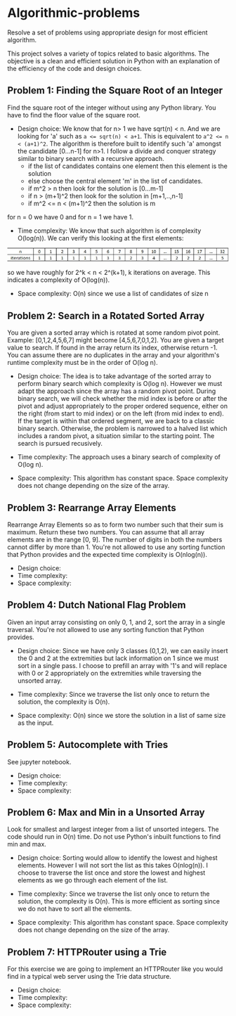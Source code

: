 # Algorithmic-problems
Resolve a set of problems using appropriate design for most efficient algorithm.

This project solves a variety of topics related to basic algorithms. The objective is a clean and efficient solution in Python with an explanation of the efficiency of the code and design choices.

## Problem 1: Finding the Square Root of an Integer
Find the square root of the integer without using any Python library. You have to find the floor value of the square root.

  - Design choice: We know that for n> 1 we have sqrt(n) < n. And we are looking for 'a' such as `a <= sqrt(n) < a+1`. This is equivalent to `a^2 <= n < (a+1)^2`. The algorithm is therefore built to identify such 'a' amongst the candidate [0...n-1] for n>1. I follow a divide and conquer strategy similar to binary search with a recursive approach.
    - if the list of candidates contains one element then this element is the solution
    - else choose the central element 'm' in the list of candidates.
    - if m^2 > n then look for the solution is [0...m-1]
    - if n > (m+1)^2 then look for the solution in [m+1,..,n-1]
    - if m^2 <= n < (m+1)^2 then the solution is m
  
  for n = 0 we have 0 and for n = 1 we have 1.
  
  - Time complexity:
  We know that such algorithm is of complexity O(log(n)).
  We can verify this looking at the first elements:
  
![](asset/sqrt.jpg)
  
  so we have roughly for 2^k < n < 2^(k+1), k iterations on average. This indicates a complexity of O(log(n)).

  - Space complexity: O(n) since we use a list of candidates of size n


## Problem 2: Search in a Rotated Sorted Array
You are given a sorted array which is rotated at some random pivot point. Example: [0,1,2,4,5,6,7] might become [4,5,6,7,0,1,2]. You are given a target value to search. If found in the array return its index, otherwise return -1. You can assume there are no duplicates in the array and your algorithm's runtime complexity must be in the order of O(log n).

  - Design choice: The idea is to take advantage of the sorted array to perform binary search which complexity is O(log n). However we must adapt the approach since the array has a random pivot point. During binary search, we will check whether the mid index is before or after the pivot and adjust appropriately to the proper ordered sequence, either on the right (from start to mid index) or on the left (from mid index to end). If the target is within that ordered segment, we are back to a classic binary search.
  Otherwise, the problem is narrowed to a halved list which includes a random pivot, a situation similar to the starting point. The search is pursued recusively.
  
  - Time complexity: The approach uses a binary search of complexity of O(log n).
  
  - Space complexity: This algorithm has constant space. Space complexity does not change depending on the size of the array.
  
  
  ## Problem 3: Rearrange Array Elements
Rearrange Array Elements so as to form two number such that their sum is maximum. Return these two numbers. You can assume that all array elements are in the range [0, 9]. The number of digits in both the numbers cannot differ by more than 1. You're not allowed to use any sorting function that Python provides and the expected time complexity is O(nlog(n)).

  - Design choice:
  - Time complexity:
  - Space complexity:


## Problem 4: Dutch National Flag Problem
Given an input array consisting on only 0, 1, and 2, sort the array in a single traversal. You're not allowed to use any sorting function that Python provides.
 
 - Design choice: Since we have only 3 classes (0,1,2), we can easily insert the 0 and 2 at the extremities but lack information on 1 since we must sort in a single pass.
 I choose to prefill an array with '1's and will replace with 0 or 2 appropriately on the extremities while traversing the unsorted array.
 
  - Time complexity: Since we traverse the list only once to return the solution, the complexity is O(n).
  
  - Space complexity: O(n) since we store the solution in a list of same size as the input.


## Problem 5: Autocomplete with Tries
See jupyter notebook.
  - Design choice:
  - Time complexity:
  - Space complexity:



## Problem 6: Max and Min in a Unsorted Array
Look for smallest and largest integer from a list of unsorted integers. The code should run in O(n) time. Do not use Python's inbuilt functions to find min and max.

  - Design choice: Sorting would allow to identify the lowest and highest elements. However I will not sort the list as this takes O(nlog(n)). I choose to traverse the list once and store the lowest and highest elements as we go through each element of the list.
  
  - Time complexity: Since we traverse the list only once to return the solution, the complexity is O(n). This is more efficient as sorting since we do not have to sort all the elements.
  
  - Space complexity: This algorithm has constant space. Space complexity does not change depending on the size of the array.
  
  
  
## Problem 7: HTTPRouter using a Trie
For this exercise we are going to implement an HTTPRouter like you would find in a typical web server using the Trie data structure.
  - Design choice:
  - Time complexity:
  - Space complexity:
